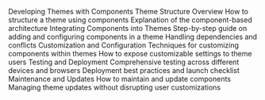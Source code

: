 Developing Themes with Components
Theme Structure Overview
How to structure a theme using components
Explanation of the component-based architecture
Integrating Components into Themes
Step-by-step guide on adding and configuring components in a theme
Handling dependencies and conflicts
Customization and Configuration
Techniques for customizing components within themes
How to expose customizable settings to theme users
Testing and Deployment
Comprehensive testing across different devices and browsers
Deployment best practices and launch checklist
Maintenance and Updates
How to maintain and update components
Managing theme updates without disrupting user customizations